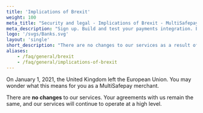 ```yaml
---
title: 'Implications of Brexit'
weight: 100
meta_title: "Security and legal - Implications of Brexit - MultiSafepay Docs"
meta_description: "Sign up. Build and test your payments integration. Explore our products and services. Use our API Reference, SDKs, and wrappers. Get support."
logo: '/svgs/Banks.svg'
layout: 'single'
short_description: "There are no changes to our services as a result of Brexit"
aliases:
    - /faq/general/brexit
    - /faq/general/implications-of-brexit
---
```


On January 1, 2021, the United Kingdom left the European Union. You may wonder what this means for you as a MultiSafepay merchant.

There are **no changes** to our services. Your agreements with us remain the same, and our services will continue to operate at a high level.
